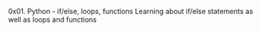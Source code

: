 0x01. Python - if/else, loops, functions
Learning about if/else statements as well as loops and functions